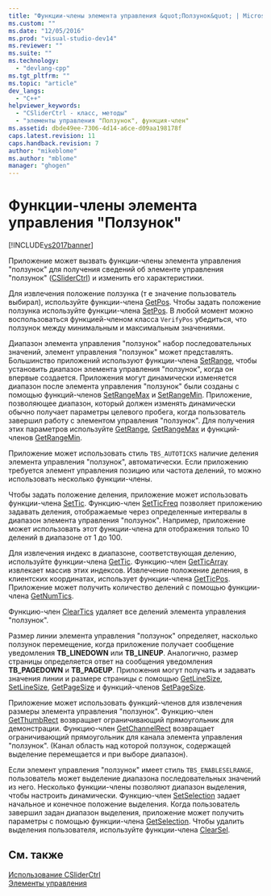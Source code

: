 ```yaml
---
title: "Функции-члены элемента управления &quot;Ползунок&quot; | Microsoft Docs"
ms.custom: ""
ms.date: "12/05/2016"
ms.prod: "visual-studio-dev14"
ms.reviewer: ""
ms.suite: ""
ms.technology: 
  - "devlang-cpp"
ms.tgt_pltfrm: ""
ms.topic: "article"
dev_langs: 
  - "C++"
helpviewer_keywords: 
  - "CSliderCtrl - класс, методы"
  - "элементы управления "Ползунок", функция-член"
ms.assetid: dbde49ee-7306-4d14-a6ce-d09aa198178f
caps.latest.revision: 11
caps.handback.revision: 7
author: "mikeblome"
ms.author: "mblome"
manager: "ghogen"
---
```

# Функции-члены элемента управления &quot;Ползунок&quot;
[!INCLUDE[vs2017banner](../assembler/inline/includes/vs2017banner.md)]

Приложение может вызвать функции\-члены элемента управления "ползунок" для получения сведений об элементе управления "ползунок" \([CSliderCtrl](../mfc/reference/csliderctrl-class.md)\) и изменить его характеристики.  
  
 Для извлечения положение ползунка \(т е значение пользователь выбирал\), используйте функции\-члена [GetPos](../Topic/CSliderCtrl::GetPos.md).  Чтобы задать положение ползунка используйте функции\-члена [SetPos](../Topic/CSliderCtrl::SetPos.md).  В любой момент можно воспользоваться функцией\-членом класса `VerifyPos` убедиться, что ползунок между минимальным и максимальным значениями.  
  
 Диапазон элемента управления "ползунок" набор последовательных значений, элемент управления "ползунок" может представлять.  Большинство приложений используют функции\-члена [SetRange](../Topic/CSliderCtrl::SetRange.md), чтобы установить диапазон элемента управления "ползунок", когда он впервые создается.  Приложения могут динамически изменяется диапазон после элемента управления "ползунок" были созданы с помощью функций\-членов [SetRangeMax](../Topic/CSliderCtrl::SetRangeMax.md) и [SetRangeMin](../Topic/CSliderCtrl::SetRangeMin.md).  Приложение, позволяющее диапазон, который должен изменять динамически обычно получает параметры целевого пробега, когда пользователь завершил работу с элементом управления "ползунок".  Для получения этих параметров используйте [GetRange](../Topic/CSliderCtrl::GetRange.md), [GetRangeMax](../Topic/CSliderCtrl::GetRangeMax.md) и функций\-членов [GetRangeMin](../Topic/CSliderCtrl::GetRangeMin.md).  
  
 Приложение может использовать стиль `TBS_AUTOTICKS` наличие деления элемента управления "ползунок", автоматически.  Если приложению требуется элемент управления позицию или частота делений, то можно использовать несколько функции\-члены.  
  
 Чтобы задать положение деления, приложение может использовать функции\-члена [SetTic](../Topic/CSliderCtrl::SetTic.md).  Функцию\-член [SetTicFreq](../Topic/CSliderCtrl::SetTicFreq.md) позволяет приложению задавать деления, отображаемые через определенные интервалы в диапазон элемента управления "ползунок".  Например, приложение может использовать этот функции\-члена для отображения только 10 делений в диапазоне от 1 до 100.  
  
 Для извлечения индекс в диапазоне, соответствующая делению, используйте функции\-члена [GetTic](../Topic/CSliderCtrl::GetTic.md).  Функцию\-член [GetTicArray](../Topic/CSliderCtrl::GetTicArray.md) извлекает массив этих индексов.  Извлечение положение деления, в клиентских координатах, использует функции\-члена [GetTicPos](../Topic/CSliderCtrl::GetTicPos.md).  Приложение может получить количество делений с помощью функции\-члена [GetNumTics](../Topic/CSliderCtrl::GetNumTics.md).  
  
 Функцию\-член [ClearTics](../Topic/CSliderCtrl::ClearTics.md) удаляет все делений элемента управления "ползунок".  
  
 Размер линии элемента управления "ползунок" определяет, насколько ползунок перемещение, когда приложение получает сообщение уведомления **TB\_LINEDOWN** или **TB\_LINEUP**.  Аналогично, размер страницы определяется ответ на сообщения уведомления **TB\_PAGEDOWN** и **TB\_PAGEUP**.  Приложения могут получать и задавать значения линии и размере страницы с помощью [GetLineSize](../Topic/CSliderCtrl::GetLineSize.md), [SetLineSize](../Topic/CSliderCtrl::SetLineSize.md), [GetPageSize](../Topic/CSliderCtrl::GetPageSize.md) и функций\-членов [SetPageSize](../Topic/CSliderCtrl::SetPageSize.md).  
  
 Приложение может использовать функций\-членов для извлечения размеры элемента управления "ползунок".  Функцию\-член [GetThumbRect](../Topic/CSliderCtrl::GetThumbRect.md) возвращает ограничивающий прямоугольник для демонстрации.  Функцию\-член [GetChannelRect](../Topic/CSliderCtrl::GetChannelRect.md) возвращает ограничивающий прямоугольник для канала элемента управления "ползунок". \(Канал область над которой ползунок, содержащей выделение перемещается и при выборе диапазон\).  
  
 Если элемент управления "ползунок" имеет стиль `TBS_ENABLESELRANGE`, пользователь может выделение диапазона последовательных значений из него.  Несколько функции\-члены позволяют диапазон выделения, чтобы настроить динамически.  Функцию\-член [SetSelection](../Topic/CSliderCtrl::SetSelection.md) задает начальное и конечное положение выделения.  Когда пользователь завершил задан диапазон выделения, приложение может получить параметры с помощью функции\-члена [GetSelection](../Topic/CSliderCtrl::GetSelection.md).  Чтобы удалить выделения пользователя, используйте функции\-члена [ClearSel](../Topic/CSliderCtrl::ClearSel.md).  
  
## См. также  
 [Использование CSliderCtrl](../mfc/using-csliderctrl.md)   
 [Элементы управления](../mfc/controls-mfc.md)